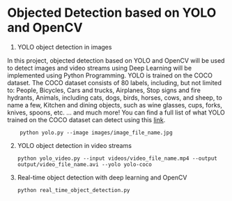# Objected Detection based on YOLO and OpenCV


1.	YOLO object detection in images

In this project, objected detection based on YOLO and OpenCV will be used to detect images and video streams using Deep Learning will be implemented using Python Programming. YOLO is trained on the COCO dataset. The COCO dataset consists of 80 labels, including, but not limited to:
People, Bicycles, Cars and trucks, Airplanes, Stop signs and fire hydrants, Animals, including cats, dogs, birds, horses, cows, and sheep, to name a few, Kitchen and dining objects, such as wine glasses, cups, forks, knives, spoons, etc. … and much more!
You can find a full list of what YOLO trained on the COCO dataset can detect using this [link](https://github.com/pjreddie/darknet/blob/master/data/coco.names).

        python yolo.py --image images/image_file_name.jpg
        
        

2.	YOLO object detection in video streams

        python yolo_video.py --input videos/video_file_name.mp4 --output output/video_file_name.avi --yolo yolo-coco
        
        


3.	Real-time object detection with deep learning and OpenCV

        python real_time_object_detection.py
        
        
